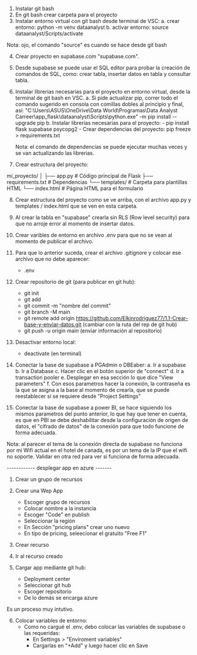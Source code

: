 1. Instalar git bash
2. En git bash crear carpeta para el proyecto
3. Instalar entorno virtual con git bash desde terminal de VSC:
    a. crear entorno: python -m venv dataanalyst
    b. activar entorno: source dataanalyst/Scripts/activate

Nota: ojo, el comando "source" es cuando se hace desde git bash

4. Crear proyecto en supabase.com "supabase.com".
5. Desde supabase se puede usar el SQL editor para probar la creación de comandos de SQL, como: crear tabla, insertar datos en tabla y consultar tabla. 
6. Instalar librerias necesarias para el proyecto en entorno virtual, desde la terminal de git bash en VSC.
    a. Si pide actualizar pip, correr todo el comando sugerido en consola con comillas dobles al principio y final, así: "C:\Users\ASUS\OneDrive\Data World\Programas\Data Analyst Carreer\app_flask\dataanalyst\Scripts\python.exe" -m pip install --upgrade pip
    b. Instalar librerias necesarias para el proyecto:
        - pip install flask supabase psycopg2
        - Crear dependencias del proyecto: pip freeze > requirements.txt 

    Nota: el comando de dependencias se puede ejecutar muchas veces y se van actualizando las librerias.

7. Crear estructura del proyecto:

mi_proyecto/
│
├── app.py                 # Código principal de Flask
├── requirements.txt       # Dependencias
└── templates/             # Carpeta para plantillas HTML
    └── index.html         # Página HTML para el formulario

8. Crear estructura del proyecto como se ve arriba, con el archivo app.py y templates / index.html que se ven en esta carpeta.
9. Al crear la tabla en "supabase" crearla sin RLS (Row level security) para que no arroje error al momento de insertar datos.
10. Crear varibles de entorno en archivo .env para que no se vean al momento de publicar el archivo.
11. Para que lo anterior suceda, crear el archivo .gitignore y colocar ese archivo que no debe aparecer:
    - .env
12. Crear repositorio de git (para publicar en git hub):
    - git init
    - git add
    - git commit -m "nombre del commit"
    - git branch -M main
    - git remote add origin https://github.com/Elkinrodriguez77/1.1-Crear-base-y-enviar-datos.git (cambiar con la ruta del rep de git hub)
    - git push -u origin main (enviar información al repositorio)

13. Desactivar entorno local:
    - deactivate (en terminal)

14. Conectar la base de supabase a PGAdmin o DBEaber:
    a. Ir a supabase
    b. Ir a Database
    c. Hacer clic en el botón superior de "connect"
    d. Ir a transaction pooler
    e. Desplegar en esa sección lo que dice "View parameters"
    f. Con esos parametros hacer la conexión, la contraseña es la que se asigna a la base al momento de crearla, que se puede reestablecer si se requiere desde "Project Settings"
15. Conectar la base de supabase a power BI, se hace siguiendo los mismos parametros del punto anterior, lo que hay que tener en cuenta, es que en PBI se debe deshabilitar desde la configuración de origen de datos, el "cifrado de datos" de la conexión para que todo funcione de forma adecuada. 

Nota: al parecer el tema de la conexión directa de supabase no funciona por mi Wifi actual en el hotel de canada, es por un tema de la IP que el wifi no soporte. Validar en otra red para ver si funciona de forma adecuada. 



------------ desplegar app en azure -------

1. Crear un grupo de recursos
2. Crear una Wep App
    - Escoger grupo de recursos
    - Colocar nombre a la instancia
    - Escoger "Code" en publish
    - Seleccionar la región
    - En Sección "pricing plans" crear uno nuevo
    - En tipo de pricing, seleecionar el gratuito "Free F1"

3. Crear recurso
4. Ir al recurso creado
5. Cargar app mediante git hub:
    - Deployment center
    - Seleccionar git hub
    - Escoger repositorio
    - De lo demás se encarga azure

Es un proceso muy intutivo.

6. Colocar variables de entorno:
    - Como no cargué el .env, debo colocar las variables de supabase o las requeridas:
        - En Settings > "Enviroment variables"
        - Cargarlas en "+Add" y luego hacer clic en Save